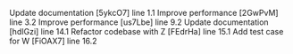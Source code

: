 Update documentation [5ykcO7] line 1.1
Improve performance [2GwPvM] line 3.2
Improve performance [us7Lbe] line 9.2
Update documentation [hdIGzi] line 14.1
Refactor codebase with Z [FEdrHa] line 15.1
Add test case for W [FiOAX7] line 16.2
